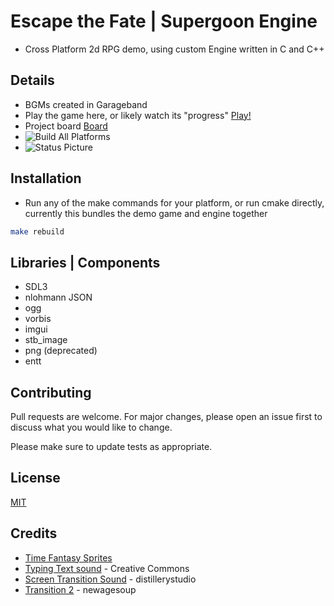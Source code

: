 # Escape the Fate | Supergoon Engine
- Cross Platform 2d RPG demo, using custom Engine written in C and C++

## Details
- BGMs created in Garageband
- Play the game here, or likely watch its "progress" [Play!](https://escapethefate.supergoon.com)
- Project board [Board](https://github.com/users/kjblanchard/projects/11)
- ![Build All Platforms]( https://github.com/kjblanchard/sgEngine/actions/workflows/build.yml/badge.svg)
- ![Status Picture](https://github.com/kjblanchard/sgEngine/blob/master/img/debug.gif?raw=true)

## Installation
- Run any of the make commands for your platform, or run cmake directly, currently this bundles the demo game and engine together
```bash
make rebuild
```

## Libraries | Components
- SDL3
- nlohmann JSON
- ogg
- vorbis
- imgui
- stb_image
- png (deprecated)
- entt

## Contributing
Pull requests are welcome. For major changes, please open an issue first
to discuss what you would like to change.

Please make sure to update tests as appropriate.

## License
[MIT](https://choosealicense.com/licenses/mit/)

## Credits
- [Time Fantasy Sprites](https://finalbossblues.com/timefantasy/)
- [Typing Text sound](https://freesound.org/people/Sky_Motion/sounds/416777/) - Creative Commons
- [Screen Transition Sound](https://freesound.org/people/distillerystudio/sounds/327754/) - distillerystudio
- [Transition 2](https://freesound.org/people/newagesoup/sounds/462089/) - newagesoup
